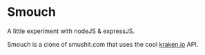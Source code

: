 # Smouch

A little experiment with nodeJS & expressJS.

Smouch is a clone of smushit.com that uses the cool [kraken.io](http://kraken.io) API.